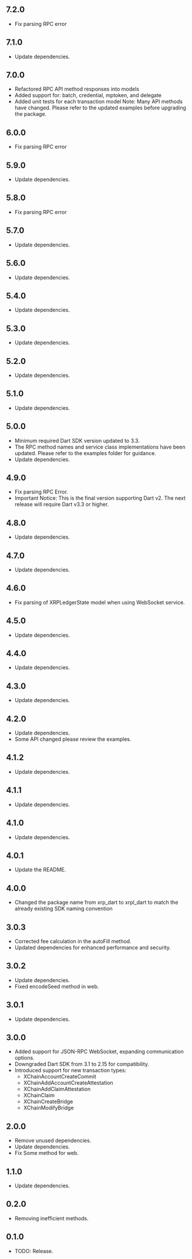 ## 7.2.0

- Fix parsing RPC error

## 7.1.0

- Update dependencies.

## 7.0.0

- Refactored RPC API method responses into models
- Added support for: batch, credential, mptoken, and delegate
- Added unit tests for each transaction model
Note: Many API methods have changed. Please refer to the updated examples before upgrading the package.


## 6.0.0

- Fix parsing RPC error

## 5.9.0

- Update dependencies.

## 5.8.0

- Fix parsing RPC error

## 5.7.0

- Update dependencies.

## 5.6.0

- Update dependencies.

## 5.4.0

- Update dependencies.

## 5.3.0

- Update dependencies.

## 5.2.0

- Update dependencies.

## 5.1.0

- Update dependencies.

## 5.0.0

- Minimum required Dart SDK version updated to 3.3.
- The RPC method names and service class implementations have been updated. Please refer to the examples folder for guidance.
- Update dependencies.

## 4.9.0

- Fix parsing RPC Error.
- Important Notice: This is the final version supporting Dart v2. The next release will require Dart v3.3 or higher.

## 4.8.0

- Update dependencies.

## 4.7.0

- Update dependencies.

## 4.6.0

- Fix parsing of XRPLedgerState model when using WebSocket service.

## 4.5.0

- Update dependencies.

## 4.4.0

- Update dependencies.

## 4.3.0

- Update dependencies.

## 4.2.0

- Update dependencies.
- Some API changed please review the examples.

## 4.1.2

- Update dependencies.

## 4.1.1

- Update dependencies.

## 4.1.0

- Update dependencies.

## 4.0.1

- Update the README.

## 4.0.0

- Changed the package name from xrp_dart to xrpl_dart to match the already existing SDK naming convention

## 3.0.3

- Corrected fee calculation in the autoFill method.
- Updated dependencies for enhanced performance and security.

## 3.0.2

- Update dependencies.
- Fixed encodeSeed method in web.

## 3.0.1

- Update dependencies.

## 3.0.0

- Added support for JSON-RPC WebSocket, expanding communication options.
- Downgraded Dart SDK from 3.1 to 2.15 for compatibility.
- Introduced support for new transaction types:
  - XChainAccountCreateCommit
  - XChainAddAccountCreateAttestation
  - XChainAddClaimAttestation
  - XChainClaim
  - XChainCreateBridge
  - XChainModifyBridge

## 2.0.0

- Remove unused dependencies.
- Update dependencies.
- Fix Some method for web.

## 1.1.0

- Update dependencies.

## 0.2.0

- Removing inefficient methods.

## 0.1.0

- TODO: Release.
